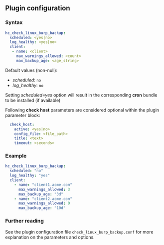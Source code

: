 ## Plugin configuration

### Syntax

```yaml
hc_check_linux_burp_backup:
  scheduled: <yes|no>
  log_healthy: <yes|no>
  client:
   - name: <client>
     max_warnings_allowed: <count>
     max_backup_age: <age_string>
```

Default values (non-null):
* *scheduled*: `no`
* *log_healthy*: `no`

Setting *scheduled=yes* option will result in the corresponding **cron** bundle to be installed (if available)

Following **check host** parameters are considered optional within the plugin parameter block:

```yaml
  check_host:
    active: <yes|no>
    config_file: <file_path>
    title: <text>
    timeout: <seconds>
```

### Example

```yaml
hc_check_linux_burp_backup:
  scheduled: "no"
  log_healthy: "yes"
  client:
    - name: "client1.acme.com"
      max_warnings_allowed: 3
      max_backup_age: "3d"
    - name: "client2.acme.com"
      max_warnings_allowed: 0
      max_backup_age: "10d"
```

### Further reading

See the plugin configuration file `check_linux_burp_backup.conf` for more explanation on the parameters and options.
